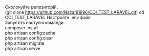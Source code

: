 Сколонуйте репозиторій.<br> (git clone https://github.com/Nazarii1996/COI_TEST_LARAVEL.git)
cd COI_TEST_LARAVEL
Настройте .env файл.<br>
Запустіть наступні команди:<br>
composer install<br>
php artisan config:cache<br>
php artisan config:clear<br>
php artisan migrate<br>
php artisan serve<br>
